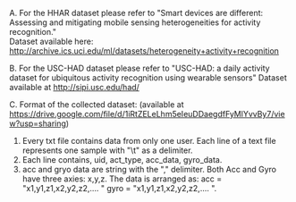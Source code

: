 A. For the HHAR dataset please refer to "Smart devices are different: Assessing and mitigating mobile sensing heterogeneities for activity recognition." 	
Dataset available here: http://archive.ics.uci.edu/ml/datasets/heterogeneity+activity+recognition

B. For the USC-HAD dataset please refer to "USC-HAD: a daily activity dataset for ubiquitous activity recognition using wearable sensors"
Dataset available at http://sipi.usc.edu/had/

C. Format of the collected dataset: (available at https://drive.google.com/file/d/1iRtZELeLhm5eIeuDDaegdfFyMlYvvBy7/view?usp=sharing)
  1. Every txt file contains data from only one user. Each line of a text file represents one sample with "\t" as a delimiter. 
  2. Each line contains, uid, act_type, acc_data, gyro_data. 
  3. acc and gryo data are string with the "," delimiter. Both Acc and Gyro have three axies: x,y,z. The data is arranged as: acc = "x1,y1,z1,x2,y2,z2,.... " gyro = "x1,y1,z1,x2,y2,z2,.... ". 
